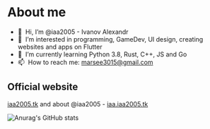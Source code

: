 # About me
- 👋 &nbsp;Hi, I’m @iaa2005 - Ivanov Alexandr
- 👀 &nbsp;I’m interested in programming, GameDev, UI design, creating websites and apps on Flutter
- 🌱 &nbsp;I’m currently learning Python 3.8, Rust, C++, JS and Go
- 📫 &nbsp;How to reach me: marsee3015@gmail.com


## Official website
[iaa2005.tk](https://iaa2005.tk) and about @iaa2005 - [iaa.iaa2005.tk](https://iaa.iaa2005.tk)

![Anurag's GitHub stats](https://github-readme-stats.vercel.app/api?username=iaa2005&show_icons=true&theme=merko)
